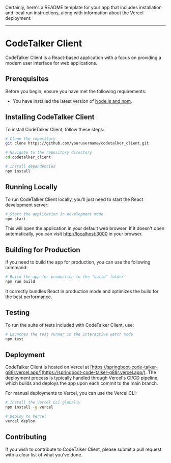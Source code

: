 Certainly, here's a README template for your app that includes installation and local run instructions, along with information about the Vercel deployment:

---

# CodeTalker Client

CodeTalker Client is a React-based application with a focus on providing a modern user interface for web applications.

## Prerequisites

Before you begin, ensure you have met the following requirements:
- You have installed the latest version of [Node.js and npm](https://nodejs.org/).

## Installing CodeTalker Client

To install CodeTalker Client, follow these steps:

```bash
# Clone the repository
git clone https://github.com/yourusername/codetalker_client.git

# Navigate to the repository directory
cd codetalker_client

# Install dependencies
npm install
```

## Running Locally

To run CodeTalker Client locally, you'll just need to start the React development server:

```bash
# Start the application in development mode
npm start
```

This will open the application in your default web browser. If it doesn't open automatically, you can visit [http://localhost:3000](http://localhost:3000) in your browser.

## Building for Production

If you need to build the app for production, you can use the following command:

```bash
# Build the app for production to the "build" folder
npm run build
```

It correctly bundles React in production mode and optimizes the build for the best performance.

## Testing

To run the suite of tests included with CodeTalker Client, use:

```bash
# Launches the test runner in the interactive watch mode
npm test
```

## Deployment

CodeTalker Client is hosted on Vercel at [https://springboot-code-talker-g88r.vercel.app/](https://springboot-code-talker-g88r.vercel.app/). The deployment process is typically handled through Vercel's CI/CD pipeline, which builds and deploys the app upon each commit to the main branch.

For manual deployments to Vercel, you can use the Vercel CLI:

```bash
# Install the Vercel CLI globally
npm install -g vercel

# Deploy to Vercel
vercel deploy
```

## Contributing

If you wish to contribute to CodeTalker Client, please submit a pull request with a clear list of what you've done.
